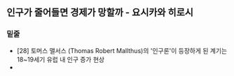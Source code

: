 ## 인구가 줄어들면 경제가 망할까 - 요시카와 히로시

### 밑줄

* [28] 토머스 맬서스 (Thomas Robert Mallthus)의 '인구론'이 등장하게 된 계기는 18~19세기 유럽 내 인구 증가 현상
* 



